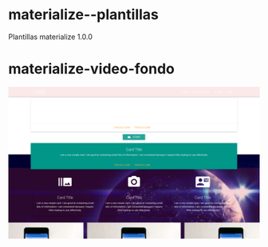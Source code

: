 # materialize--plantillas
Plantillas materialize 1.0.0
# materialize-video-fondo
![Alt Text](video_fondo1.png)
